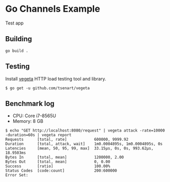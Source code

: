 # Go Channels Example
Test app

## Building

    go build .

## Testing

Install [vegeta](https://github.com/tsenart/vegeta) HTTP load testing tool and library.

```
$ go get -u github.com/tsenart/vegeta
```

## Benchmark log
- CPU: Core i7-8565U
- Memory: 8 GB
```
$ echo "GET http://localhost:8080/request" | vegeta attack -rate=10000 -duration=60s | vegeta report
Requests      [total, rate]            600000, 9999.92
Duration      [total, attack, wait]    1m0.0004895s, 1m0.0004895s, 0s
Latencies     [mean, 50, 95, 99, max]  33.15µs, 0s, 0s, 993.62µs, 18.9503ms
Bytes In      [total, mean]            1200000, 2.00
Bytes Out     [total, mean]            0, 0.00
Success       [ratio]                  100.00%
Status Codes  [code:count]             200:600000
Error Set:
```

